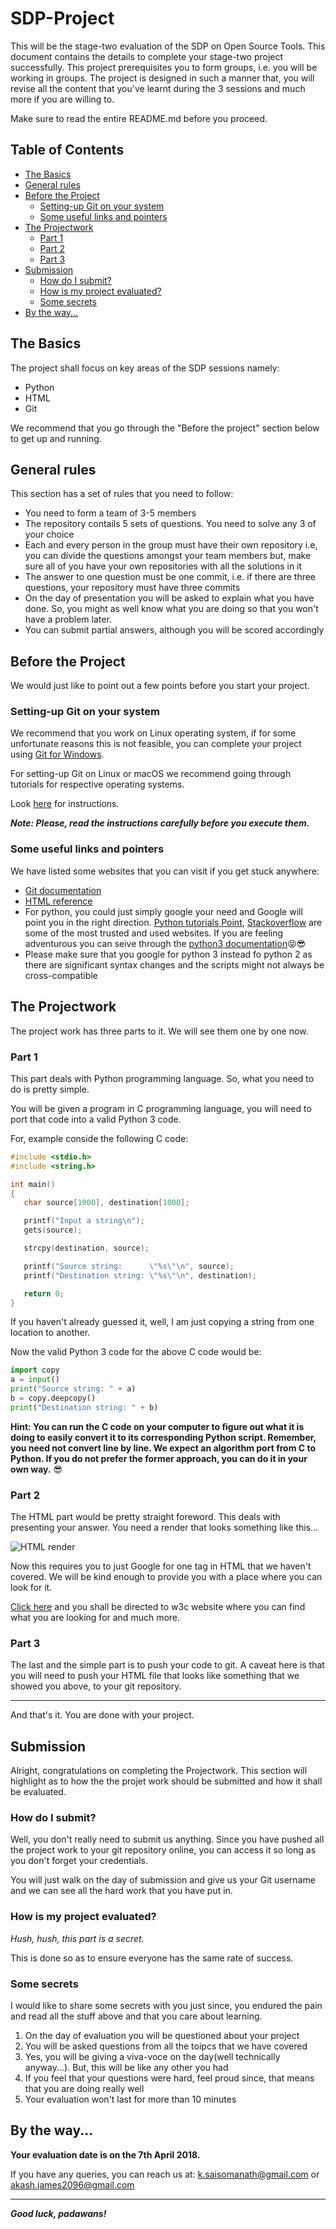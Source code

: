 # SDP-Project

This will be the stage-two evaluation of the SDP on Open Source Tools. This document contains the details to complete your stage-two project successfully. This project prerequisites you to form groups, i.e. you will be working in groups. The project is designed in such a manner that, you will revise all the content that you've learnt during the 3 sessions and much more if you are willing to.

Make sure to read the entire README.md before you proceed.

<!-- TOC depthFrom:1 depthTo:6 withLinks:1 updateOnSave:1 orderedList:0 -->

## Table of Contents

-   [The Basics](#the-basics)
-   [General rules](#general-rules)
-   [Before the Project](#before-the-project)
    -   [Setting-up Git on your system](#setting-up-git-on-your-system)
    -   [Some useful links and pointers](#some-useful-links-and-pointers)
-   [The Projectwork](#the-projectwork)
    -   [Part 1](#part-1)
    -   [Part 2](#part-2)
    -   [Part 3](#part-3)
-   [Submission](#submission)
    -   [How do I submit?](#how-do-i-submit)
    -   [How is my project evaluated?](#how-is-my-project-evaluated)
    -   [Some secrets](#some-secrets)
-   [By the way...](#by-the-way)

<!-- /TOC -->

## The Basics

The project shall focus on key areas of the SDP sessions namely:

-   Python
-   HTML
-   Git

We recommend that you go through the "Before the project" section below to get up and running.

## General rules

This section has a set of rules that you need to follow:

-   You need to form a team of 3-5 members
-   The repository contails 5 sets of questions. You need to solve any 3 of your choice
-   Each and every person in the group must have their own repository i.e, you can divide the questions amongst your team members but, make sure all of you have your own repositories with all the solutions in it
-   The answer to one question must be one commit, i.e. if there are three questions, your repository must have three commits
-   On the day of presentation you will be asked to explain what you have done. So, you might as well know what you are doing so that you won't have a problem later.
-   You can submit partial answers, although you will be scored accordingly

## Before the Project

We would just like to point out a few points before you start your project.

### Setting-up Git on your system

We recommend that you work on Linux operating system, if for some unfortunate reasons this is not feasible, you can complete your project using [Git for Windows](https://gitforwindows.org/).

For setting-up Git on Linux or macOS we recommend going through tutorials for respective operating systems.

Look [here](https://git-scm.com/book/en/v2/Getting-Started-Installing-Git) for instructions.

**_Note: Please, read the instructions carefully before you execute them._**

### Some useful links and pointers

We have listed some websites that you can visit if you get stuck anywhere:

-   [Git documentation](https://git-scm.com/book/en/v2)
-   [HTML reference](https://www.w3schools.com/tags/default.asp)
-   For python, you could just simply google your need and Google will point you in the right direction. [Python tutorials Point](https://www.tutorialspoint.com/python3/index.htm), [Stackoverflow](https://stackoverflow.com/) are some of the most trusted and used websites. If you are feeling adventurous you can seive through the [python3 documentation](https://docs.python.org/3/):stuck_out_tongue_closed_eyes::sunglasses:
-   Please make sure that you google for python 3 instead fo python 2 as there are significant syntax changes and the scripts might not always be cross-compatible

## The Projectwork

The project work has three parts to it. We will see them one by one now.

### Part 1

This part deals with Python programming language. So, what you need to do is pretty simple.

You will be given a program in C programming language, you will need to port that code into a valid Python 3 code.

For, example conside the following C code:

```C
#include <stdio.h>
#include <string.h>

int main()
{
   char source[1000], destination[1000];

   printf("Input a string\n");
   gets(source);

   strcpy(destination, source);

   printf("Source string:      \"%s\"\n", source);
   printf("Destination string: \"%s\"\n", destination);

   return 0;
}
```

If you haven't already guessed it, well, I am just copying a string from one location to another.

Now the valid Python 3 code for the above C code would be:

```Python
import copy
a = input()
print("Source string: " + a)
b = copy.deepcopy()
print("Destination string: " + b)
```

**Hint: You can run the C code on your computer to figure out what it is doing to easily convert it to its corresponding Python script. Remember, you need not convert line by line. We expect an algorithm port from C to Python. If you do not prefer the former approach, you can do it in your own way.** :sunglasses:

### Part 2

The HTML part would be pretty straight foreword. This deals with presenting your answer. You need a render that looks something like this...

![HTML render](https://github.com/GLUG-REVA/SDP-Project/blob/master/images/Example.png)

Now this requires you to just Google for one tag in HTML that we haven't covered. We will be kind enough to provide you with a place where you can look for it.

[Click here](https://www.w3schools.com/html/default.asp) and you shall be directed to w3c website where you can find what you are looking for and much more.

### Part 3

The last and the simple part is to push your code to git. A caveat here is that you will need to push your HTML file that looks like something that we showed you above, to your git repository.

* * *

And that's it. You are done with your project.

## Submission

Alright, congratulations on completing the Projectwork. This section will highlight as to how the
the projet work should be submitted and how it shall be evaluated.

### How do I submit?

Well, you don't really need to submit us anything. Since you have pushed all the project work to
your git repository online, you can access it so long as you don't forget your credentials.

You will just walk on the day of submission and give us your Git username and we can see all
the hard work that you have put in.

### How is my project evaluated?

_Hush, hush, this part is a secret._

This is done so as to ensure everyone has the same rate of success.

### Some secrets

I would like to share some secrets with you just since, you endured the pain and read all the stuff above and that you care about learning.

1.  On the day of evaluation you will be questioned about your project
2.  You will be asked questions from all the toipcs that we have covered
3.  Yes, you will be giving a viva-voce on the day(well technically anyway...). But, this will be like any other you had
4.  If you feel that your questions were hard, feel proud since, that means that you are doing really well
5.  Your evaluation won't last for more than 10 minutes

## By the way...

 **Your evaluation date is on the 7th April 2018.**

If you have any queries, you can reach us at:
k.saisomanath@gmail.com or
akash.james2096@gmail.com

* * *

 **_Good luck, padawans!_**
